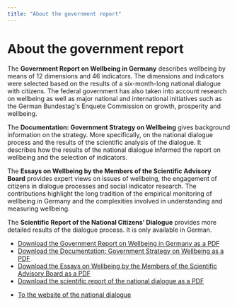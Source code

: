 ```yaml
---
title: "About the government report"
---
```


# About the government report

The **Government Report on Wellbeing in Germany** describes wellbeing by means of 12 dimensions and 46 indicators. The dimensions and indicators were selected based on the results of a six-month-long national dialogue with citizens. The federal government has also taken into account research on wellbeing as well as major national and international initiatives such as the German Bundestag's Enquete Commission on growth, prosperity and wellbeing.

The **Documentation: Government Strategy on Wellbeing** gives background information on the strategy. More specifically, on the national dialogue process and the results of the scientific analysis of the dialogue. It describes how the results of the national dialogue informed the report on wellbeing and the selection of indicators. 

The **Essays on Wellbeing by the Members of the Scientific Advisory Board** provides expert views on issues of wellbeing, the engagement of citizens in dialogue processes and social indicator research. The contributions highlight the long tradition of the empirical monitoring of wellbeing in Germany and the complexities involved in understanding and measuring wellbeing.

The **Scientific Report of the National Citizens’ Dialogue** provides more detailed results of the dialogue process. It is only available in German. 

<!--DownloadBlock start-->

- [Download the Government Report on Wellbeing in Germany as a PDF](https://www.gut-leben-in-deutschland.de/SiteGlobals/PL/19335258 "Download government report as PDF")
- [Download the Documentation: Government Strategy on Wellbeing as a PDF](https://www.gut-leben-in-deutschland.de/SiteGlobals/PL/21426409)
- [Download the Essays on Wellbeing by the Members of the Scientific Advisory Board as a PDF](https://www.gut-leben-in-deutschland.de/SiteGlobals/PL/23350043)
- [Download the scientific report of the national dialogue as a PDF](https://www.gut-leben-in-deutschland.de/SiteGlobals/PL/24794576)

<!--DownloadBlock end-->


<!--LinkBlock start-->

- [To the website of the national dialogue](https://www.gut-leben-in-deutschland.de/SiteGlobals/PL/10234522)

<!--LinkBlock end-->
